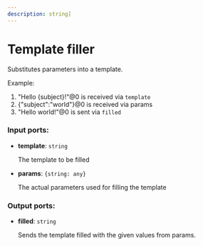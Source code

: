 ```yaml
---
description: string]
---
```


# Template filler

Substitutes parameters into a template.

Example:

1. "Hello {subject}!"@0 is received via `template`
2. {"subject":"world"}@0 is received via params
3. "Hello world!"@0 is sent via `filled`

### Input ports:

* __template__: `string`

    The template to be filled


* __params__: `{string: any}`

    The actual parameters used for filling the template

### Output ports:

* __filled__: `string`

    Sends the template filled with the given values from params.

